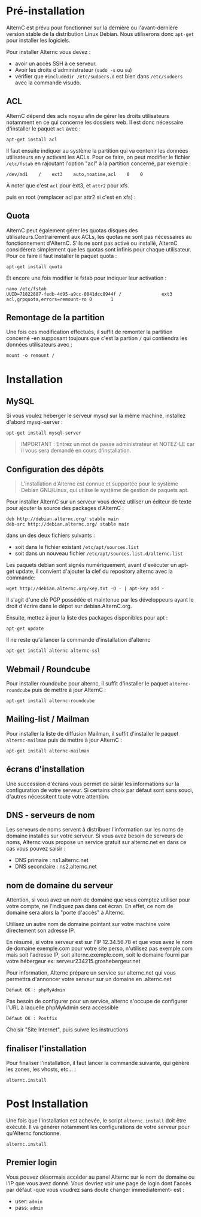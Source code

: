 

Pré-installation
================

AlternC est prévu pour fonctionner sur la dernière ou l'avant-dernière version stable de la distribution Linux Debian. Nous utiliserons donc `apt-get` pour installer les logiciels.

Pour installer Alternc vous devez : 

* avoir un accès SSH à ce serveur.
* Avoir les droits d'administrateur (`sudo -s` ou `su`)
* vérifier que `#includedir /etc/sudoers.d` est bien dans `/etc/sudoers` avec la commande visudo.


ACL
---

AlternC dépend des acls noyau afin de gérer les droits utilisateurs notamment en ce qui concerne les dossiers web. Il est donc nécessaire d'installer le paquet `acl` avec :

```
apt-get install acl
```

Il faut ensuite indiquer au système la partition qui va contenir les données utilisateurs en y activant les ACLs. Pour ce faire, on peut modifier le fichier `/etc/fstab` en rajoutant l'option "acl" à la partition concerné, par exemple :

```
/dev/md1    /    ext3    auto,noatime,acl    0    0
```

À noter que c'est `acl` pour èxt3, et `attr2` pour xfs.

puis en root (remplacer acl par attr2 si c'est en xfs) :


Quota
-----

AlternC peut également gérer les quotas disques des utilisateurs.Contrairement aux ACLs, les quotas ne sont pas nécessaires au fonctionnement d'AlternC. S'ils ne sont pas activé ou installé, AlternC considérera simplement que les quotas sont infinis pour chaque utilisateur. Pour ce faire il faut installer le paquet quota :

```
apt-get install quota
```

Et encore une fois modifier le fstab pour indiquer leur activation :

```
nano /etc/fstab
UUID=71822887-fedb-4d95-a9cc-0841dcc8944f /               ext3    acl,grpquota,errors=remount-ro 0       1
```

Remontage de la partition
-------------------------

Une fois ces modification effectués, il suffit de remonter la partition concerné -en supposant toujours que c'est la partion `/` qui contiendra les données utilisateurs avec :

```
mount -o remount /
```



Installation
============

MySQL
-----

Si vous voulez héberger le serveur mysql sur la même machine, installez d'abord mysql-server :

```
apt-get install mysql-server
```

> IMPORTANT : Entrez un mot de passe administrateur et NOTEZ-LE car il vous sera demandé en cours d'installation.

Configuration des dépôts
------------------------


> L'installation d'Alternc est connue et supportée pour le système Debian GNU/Linux, qui utilise le système de gestion de paquets ​apt.


Pour installer AlternC sur un serveur vous devez utiliser un éditeur de texte pour ajouter la source des packages d'AlternC :

```
deb http://debian.alternc.org/ stable main
deb-src http://debian.alternc.org/ stable main
```

dans un des deux fichiers suivants :

* soit dans le fichier existant `/etc/apt/sources.list`
* soit dans un nouveau fichier `/etc/apt/sources.list.d/alternc.list`


Les paquets debian sont signés numériquement, avant d'exécuter un apt-get update, il convient d'ajouter la clef du repository alternc avec la commande:

```
wget http://debian.alternc.org/key.txt -O - | apt-key add -
```

Il s'agit d'une clé PGP possédée et maintenue par les développeurs ayant le droit d'écrire dans le dépot sur debian.AlternC.org.

Ensuite, mettez à jour la liste des packages disponibles pour apt :

```
apt-get update
```

Il ne reste qu'à lancer la commande d'installation d'alternc

```
apt-get install alternc alternc-ssl 
```

Webmail / Roundcube
-------------------

Pour installer roundcube pour alternc, il suffit d'installer le paquet `alternc-roundcube` puis de mettre à jour AlternC :

```
apt-get install alternc-roundcube
```

Mailing-list / Mailman
----------------------

Pour installer la liste de diffusion Mailman, il suffit d'installer le paquet `alternc-mailman` puis de mettre à jour AlternC :

```
apt-get install alternc-mailman
```

écrans d'installation
---------------------

Une succession d'écrans vous permet de saisir les informations sur la configuration de votre serveur. Si certains choix par défaut sont sans souci, d'autres nécessitent toute votre attention.





DNS - serveurs de nom
---------------------

Les serveurs de noms servent à distribuer l'information sur les noms de domaine installés sur votre serveur. Si vous avez besoin de serveurs de noms, Alternc vous propose un service gratuit sur alternc.net en dans ce cas vous pouvez saisir :

* DNS primaire : ns1.alternc.net
* DNS secondaire : ns2.alternc.net

nom de domaine du serveur
-------------------------

Attention, si vous avez un nom de domaine que vous comptez utiliser pour votre compte, ne l'indiquez pas dans cet écran. En effet, ce nom de domaine sera alors la "porte d'accès" à Alternc.

Utilisez un autre nom de domaine pointant sur votre machine voire directement son adresse IP.

En résumé, si votre serveur est sur l'IP 12.34.56.78 et que vous avez le nom de domaine exemple.com pour votre site perso, n'utilisez pas exemple.com mais soit l'adresse IP, soit alternc.exemple.com, soit le domaine fourni par votre hébergeur ex: serveur234215.groshebergeur.net

Pour information, Alternc prépare un service sur alternc.net qui vous permettra d'annoncer votre serveur sur un domaine en .alternc.net

```Défaut OK : phpMyAdmin```

Pas besoin de configurer pour un service, alternc s'occupe de configurer l'URL à laquelle phpMyAdmin sera accessible

```Défaut OK : Postfix```

Choisir "Site Internet", puis suivre les instructions

finaliser l'installation
------------------------

Pour finaliser l'installation, il faut lancer la commande suivante, qui génère les zones, les vhosts, etc... :


```
alternc.install
```

Post Installation
=================

Une fois que l'installation est achevée, le script `alternc.install` doit être exécuté. Il va générer notamment les configurations de votre serveur pour qu'Alternc fonctionne.

```
alternc.install
```

Premier login
-------------

Vous pouvez désormais accéder au panel Alternc sur le nom de domaine ou l'IP que vous avez donné. Vous devriez voir une page de login dont l'accès par défaut -que vous voudrez sans doute changer immédiatement- est :

* user: `admin`
* pass: `admin`
